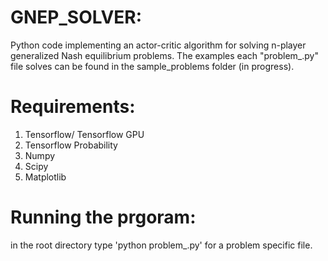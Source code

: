 # GNEP_SOLVER:
Python code implementing an actor-critic algorithm for solving n-player generalized Nash equilibrium problems. The examples each "problem_.py" file solves can be found in the sample_problems folder (in progress).

# Requirements:
1. Tensorflow/ Tensorflow GPU
2. Tensorflow Probability
3. Numpy
4. Scipy
5. Matplotlib

# Running the prgoram:
in the root directory type 'python problem_.py' for a problem specific file.
